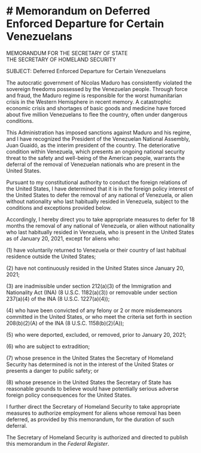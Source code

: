 # # Memorandum on Deferred Enforced Departure for Certain Venezuelans

MEMORANDUM FOR THE SECRETARY OF STATE  
THE SECRETARY OF HOMELAND SECURITY

SUBJECT: Deferred Enforced Departure for Certain Venezuelans

The autocratic government of Nicolas Maduro has consistently violated the
sovereign freedoms possessed by the Venezuelan people. Through force and
fraud, the Maduro regime is responsible for the worst humanitarian crisis in
the Western Hemisphere in recent memory. A catastrophic economic crisis and
shortages of basic goods and medicine have forced about five million
Venezuelans to flee the country, often under dangerous conditions.

This Administration has imposed sanctions against Maduro and his regime, and I
have recognized the President of the Venezuelan National Assembly, Juan
Guaidó, as the interim president of the country. The deteriorative condition
within Venezuela, which presents an ongoing national security threat to the
safety and well-being of the American people, warrants the deferral of the
removal of Venezuelan nationals who are present in the United States.

Pursuant to my constitutional authority to conduct the foreign relations of
the United States, I have determined that it is in the foreign policy interest
of the United States to defer the removal of any national of Venezuela, or
alien without nationality who last habitually resided in Venezuela, subject to
the conditions and exceptions provided below.

Accordingly, I hereby direct you to take appropriate measures to defer for 18
months the removal of any national of Venezuela, or alien without nationality
who last habitually resided in Venezuela, who is present in the United States
as of January 20, 2021, except for aliens who:

(1) have voluntarily returned to Venezuela or their country of last habitual
residence outside the United States;

(2) have not continuously resided in the United States since January 20, 2021;

(3) are inadmissible under section 212(a)(3) of the Immigration and
Nationality Act (INA) (8 U.S.C. 1182(a)(3)) or removable under section
237(a)(4) of the INA (8 U.S.C. 1227(a)(4));

(4) who have been convicted of any felony or 2 or more misdemeanors committed
in the United States, or who meet the criteria set forth in section
208(b)(2)(A) of the INA (8 U.S.C. 1158(b)(2)(A));

(5) who were deported, excluded, or removed, prior to January 20, 2021;

(6) who are subject to extradition;

(7) whose presence in the United States the Secretary of Homeland Security has
determined is not in the interest of the United States or presents a danger to
public safety; or

(8) whose presence in the United States the Secretary of State has reasonable
grounds to believe would have potentially serious adverse foreign policy
consequences for the United States.

I further direct the Secretary of Homeland Security to take appropriate
measures to authorize employment for aliens whose removal has been deferred,
as provided by this memorandum, for the duration of such deferral.

The Secretary of Homeland Security is authorized and directed to publish this
memorandum in the _Federal Register_.